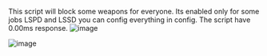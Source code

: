This script will block some weapons for everyone. Its enabled only for some jobs LSPD and LSSD you can config everything in config. The script have 0.00ms response.
![image](https://github.com/Jachymeqq/job_blacklist_weapon/assets/96845626/e93b61f2-804c-4697-9f01-11b4b7f8f845)

![image](https://github.com/Jachymeqq/job_blacklist_weapon/assets/96845626/73b0f1c4-9b36-49df-81ae-81b0d7a335ea)

